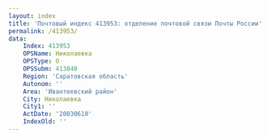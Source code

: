 ```yaml
---
layout: index
title: 'Почтовый индекс 413953: отделение почтовой связи Почты России'
permalink: /413953/
data:
    Index: 413953
    OPSName: Николаевка
    OPSType: О
    OPSSubm: 413840
    Region: 'Саратовская область'
    Autonom: ''
    Area: 'Ивантеевский район'
    City: Николаевка
    City1: ''
    ActDate: '20030610'
    IndexOld: ''
---
```

